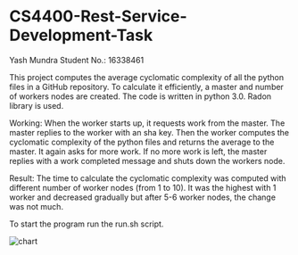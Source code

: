 # CS4400-Rest-Service-Development-Task
Yash Mundra
Student No.: 16338461

This project computes the average cyclomatic complexity of all the python files in a GitHub repository. To calculate it     efficiently, a master and number of workers nodes are created. The code is written in python 3.0. Radon library is used.

Working: When the worker starts up, it requests work from the master. The master replies to the worker with an sha key. Then the worker computes the cyclomatic complexity of the python files and returns the average to the master. It again asks for more work. If no more work is left, the master replies with a work completed message and shuts down the workers node.

Result: The time to calculate the cyclomatic complexity was computed with different number of worker nodes (from 1 to 10). It was the highest with 1 worker and decreased gradually but after 5-6 worker nodes, the change was not much.

To start the program run the run.sh script.

![chart](https://user-images.githubusercontent.com/26023034/34056455-fa9df932-e1ca-11e7-9f2e-fd201b85c372.png)

